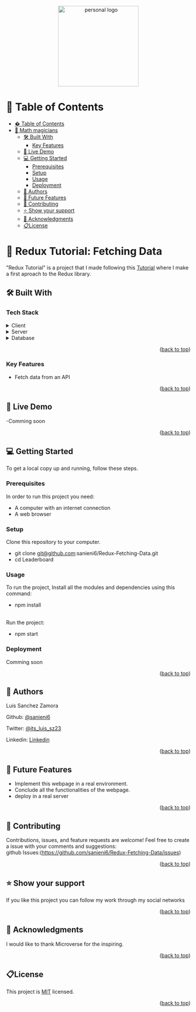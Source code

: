 <a name="readme-top"></a>



<div align="center">
 <a href="https://imgbox.com/ftUpMLFI" target="_blank"><img src="https://images2.imgbox.com/fd/29/ftUpMLFI_o.png" alt="personal logo"/ width="220"  height="auto"></a>
  <br/>
 </div>

# 📗 Table of Contents

- [� Table of Contents](#-table-of-contents)
- [📖 Math magicians ](#about-project)
  - [🛠 Built With ](#-built-with-)
    - [Key Features ](#key-features-)
  - [🚀 Live Demo ](#-live-demo-)
  - [💻 Getting Started ](#-getting-started-)
    - [Prerequisites](#prerequisites)
    - [Setup](#setup)
    - [Usage](#usage)
    - [Deployment](#deployment)
  - [👥 Authors ](#-authors-)
  - [🔭 Future Features ](#-future-features-)
  - [🤝 Contributing ](#-contributing-)
  - [⭐️ Show your support ](#️-show-your-support-)
  - [🙏 Acknowledgments ](#-acknowledgments-)
  - [📋License ](#license-)


# 📖 Redux Tutorial: Fetching Data <a name="about-project"></a>

"Redux Tutorial" is a project that I made following this [Tutorial](https://www.youtube.com/watch?v=bbkBuqC1rU4) where I make a first aproach to the Redux library.


## 🛠 Built With <a name="built-with"></a>

### Tech Stack <a name="tech-stack"></a>


<details>
  <summary>Client</summary>
  <ul>
    <li>HTML</li>
    <li>CSS/SASS</li>
    <li>JavaScript</li>
    <li>React</li>
    <li>Redux</li>
  </ul>
</details>

<details>
  <summary>Server</summary>
  <ul>
    <li>GitHub Pages</li>
  </ul>
</details>

<details>
<summary>Database</summary>
  <ul>
    <li>No database was required for this project</li>
  </ul>
</details>

<p align="right">(<a href="#readme-top">back to top</a>)</p>

### Key Features <a name="key-features"></a>
+ Fetch data from an API

<p align="right">(<a href="#readme-top">back to top</a>)</p>

## 🚀 Live Demo <a name="live-demo"></a>

-Comming soon

<p align="right">(<a href="#readme-top">back to top</a>)</p>

## 💻 Getting Started <a name="getting-started"></a>

To get a local copy up and running, follow these steps.
### Prerequisites
In order to run this project you need:
+ A computer with an internet connection
+ A web browser

### Setup
Clone this repository to your computer.
- git clone git@github.com:sanieni6/Redux-Fetching-Data.git
- cd Leaderboard

### Usage
To run the project, Install all the modules and dependencies using this command:
- npm install
<br>
Run the project:

- npm start

### Deployment
Comming soon
<p align="right">(<a href="#readme-top">back to top</a>)</p>

## 👥 Authors <a name="authors"></a>

Luis Sanchez Zamora


Github: [@sanieni6](https://github.com/sanieni6/)

Twitter: [@its_luis_sz23](https://twitter.com/its_luis_sz23)

Linkedin: [Linkedin](https://www.linkedin.com/in/luissanchezz3/)

<p align="right">(<a href="#readme-top">back to top</a>)</p>


## 🔭 Future Features <a name="future-features"></a>

+ Implement this webpage in a real environment.
+ Conclude all the functionalities of the webpage.
+ deploy in a real server

<p align="right">(<a href="#readme-top">back to top</a>)</p>


## 🤝 Contributing <a name="contributing"></a>

Contributions, issues, and feature requests are welcome!
Feel free to create a issue with your comments and suggestions: <br>
github Issues:(https://github.com/sanieni6/Redux-Fetching-Data/issues)
<p align="right">(<a href="#readme-top">back to top</a>)</p>


## ⭐️ Show your support <a name="support"></a>

If you like this project you can follow my work through my social networks

<p align="right">(<a href="#readme-top">back to top</a>)</p>

## 🙏 Acknowledgments <a name="acknowledgements"></a>

I would like to thank Microverse for the inspiring.

<p align="right">(<a href="#readme-top">back to top</a>)</p>

## 📋License <a name="license"></a>
This project is [MIT](LICENSE) licensed.
<p align="right">(<a href="#readme-top">back to top</a>)</p>
